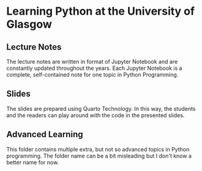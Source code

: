 # Learning Python at the University of Glasgow

## Lecture Notes
The lecture notes are written in format of Jupyter Notebook and are constantly updated throughout the years. Each Jupyter Notebook is a complete, self-contained note for one topic in Python Programming.

## Slides
The slides are prepared using Quarto Technology. In this way, the students and the readers can play around with the code in the presented slides.

## Advanced Learning
This folder contains multiple extra, but not so advanced topics in Python programming. The folder name can be a bit misleading but I don't know a better name for now.